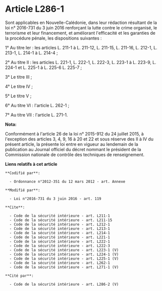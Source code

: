 # Article L286-1

Sont applicables en Nouvelle-Calédonie, dans leur rédaction résultant de la loi n° 2016-731 du 3 juin 2016 renforçant la
lutte contre le crime organisé, le terrorisme et leur financement, et améliorant l'efficacité et les garanties de la
procédure pénale, les dispositions suivantes : 

1° Au titre Ier : les articles L. 211-1 à L. 211-12, L. 211-15, L. 211-16, L. 212-1, L. 213-1, L. 214-1 à L. 214-4 ; 

2° Au titre II : les articles L. 221-1, L. 222-1, L. 222-3, L. 223-1 à L. 223-9, L. 224-1 et L. 225-1 à L. 225-6 L. 225-7 ; 

3° Le titre III ; 

4° Le titre IV ; 

5° Le titre V ; 

6° Au titre VI : l'article L. 262-1 ; 

7° Au titre VII : l'article L. 271-1.

**Nota:**

Conformément à l'article 26 de la loi n° 2015-912 du 24 juillet 2015, à l'exception des articles 3, 4, 9, 16 à 20 et 22 et
sous réserve des II à IV du présent article, la présente loi entre en vigueur au lendemain de la publication au Journal
officiel du décret nommant le président de la Commission nationale de contrôle des techniques de renseignement.

**Liens relatifs à cet article**

	**Codifié par**:

	  - Ordonnance n°2012-351 du 12 mars 2012 - art. Annexe

	**Modifié par**:

	  - Loi n°2016-731 du 3 juin 2016 - art. 119

	**Cite**:

	  - Code de la sécurité intérieure - art. L211-1
	  - Code de la sécurité intérieure - art. L211-15
	  - Code de la sécurité intérieure - art. L212-1
	  - Code de la sécurité intérieure - art. L213-1
	  - Code de la sécurité intérieure - art. L214-1
	  - Code de la sécurité intérieure - art. L221-1
	  - Code de la sécurité intérieure - art. L222-1
	  - Code de la sécurité intérieure - art. L222-3
	  - Code de la sécurité intérieure - art. L223-1 (V)
	  - Code de la sécurité intérieure - art. L224-1 (V)
	  - Code de la sécurité intérieure - art. L225-1 (V)
	  - Code de la sécurité intérieure - art. L262-1
	  - Code de la sécurité intérieure - art. L271-1 (V)

	**Cité par**:

	  - Code de la sécurité intérieure - art. L286-2 (V)
